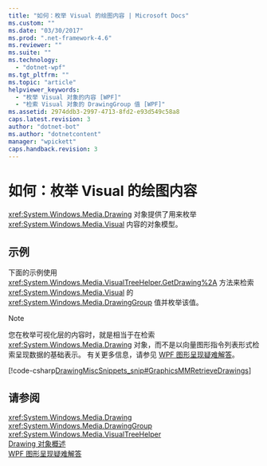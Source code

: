 ```yaml
---
title: "如何：枚举 Visual 的绘图内容 | Microsoft Docs"
ms.custom: ""
ms.date: "03/30/2017"
ms.prod: ".net-framework-4.6"
ms.reviewer: ""
ms.suite: ""
ms.technology: 
  - "dotnet-wpf"
ms.tgt_pltfrm: ""
ms.topic: "article"
helpviewer_keywords: 
  - "枚举 Visual 对象的内容 [WPF]"
  - "检索 Visual 对象的 DrawingGroup 值 [WPF]"
ms.assetid: 2974ddb3-2997-4713-8fd2-e93d549c58a8
caps.latest.revision: 3
author: "dotnet-bot"
ms.author: "dotnetcontent"
manager: "wpickett"
caps.handback.revision: 3
---
```

# 如何：枚举 Visual 的绘图内容
<xref:System.Windows.Media.Drawing> 对象提供了用来枚举 <xref:System.Windows.Media.Visual> 内容的对象模型。  
  
## 示例  
 下面的示例使用 <xref:System.Windows.Media.VisualTreeHelper.GetDrawing%2A> 方法来检索 <xref:System.Windows.Media.Visual> 的 <xref:System.Windows.Media.DrawingGroup> 值并枚举该值。  
  
> [!NOTE]
>  您在枚举可视化层的内容时，就是相当于在检索 <xref:System.Windows.Media.Drawing> 对象，而不是以向量图形指令列表形式检索呈现数据的基础表示。  有关更多信息，请参见 [WPF 图形呈现疑难解答](../../../../docs/framework/wpf/graphics-multimedia/wpf-graphics-rendering-overview.md)。  
  
 [!code-csharp[DrawingMiscSnippets_snip#GraphicsMMRetrieveDrawings](../../../../samples/snippets/csharp/VS_Snippets_Wpf/DrawingMiscSnippets_snip/CSharp/EnumerateDrawingsExample.xaml.cs#graphicsmmretrievedrawings)]  
  
## 请参阅  
 <xref:System.Windows.Media.Drawing>   
 <xref:System.Windows.Media.DrawingGroup>   
 <xref:System.Windows.Media.VisualTreeHelper>   
 [Drawing 对象概述](../../../../docs/framework/wpf/graphics-multimedia/drawing-objects-overview.md)   
 [WPF 图形呈现疑难解答](../../../../docs/framework/wpf/graphics-multimedia/wpf-graphics-rendering-overview.md)